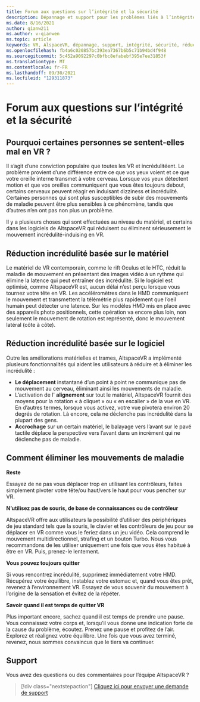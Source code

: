 ```yaml
---
title: Forum aux questions sur l’intégrité et la sécurité
description: Dépannage et support pour les problèmes liés à l’intégrité et à la sécurité.
ms.date: 8/16/2021
author: qianw211
ms.author: v-qianwen
ms.topic: article
keywords: VR, AlspaceVR, dépannage, support, intégrité, sécurité, réduction de incrédulité en VR
ms.openlocfilehash: fb4a6c020857bc393ea7367b6b5c71b94bd4f948
ms.sourcegitcommit: 5c452a9092297c0bfbc8efabebf395e7ee31853f
ms.translationtype: MT
ms.contentlocale: fr-FR
ms.lasthandoff: 09/30/2021
ms.locfileid: "129311873"
---
```

# <a name="frequently-asked-questions-on-health-and-safety"></a>Forum aux questions sur l’intégrité et la sécurité

## <a name="why-do-some-people-feel-ill-in-vr"></a>Pourquoi certaines personnes se sentent-elles mal en VR ?

Il s’agit d’une conviction populaire que toutes les VR et incrédulitéent. Le problème provient d’une différence entre ce que vos yeux voient et ce que votre oreille interne transmet à votre cerveau. Lorsque vos yeux détectent motion et que vos oreilles communiquent que vous êtes toujours debout, certains cerveaux peuvent réagir en induisant dizziness et incrédulité. Certaines personnes qui sont plus susceptibles de subir des mouvements de maladie peuvent être plus sensibles à ce phénomène, tandis que d’autres n’en ont pas non plus un problème. 

Il y a plusieurs choses qui sont effectuées au niveau du matériel, et certains dans les logiciels de AltspaceVR qui réduisent ou éliminent sérieusement le mouvement incrédulité-induising en VR.

## <a name="hardware-based-nausea-reduction"></a>Réduction incrédulité basée sur le matériel

Le matériel de VR contemporain, comme le rift Oculus et le HTC, réduit la maladie de mouvement en présentant des images vidéo à un rythme qui élimine la latence qui peut entraîner des incrédulité. Si le logiciel est optimisé, comme AltspaceVR est, aucun délai n’est perçu lorsque vous tournez votre tête en VR. Les accéléromètres dans le HMD communiquent le mouvement et transmettent la télémétrie plus rapidement que l’oeil humain peut détecter une latence. Sur les modèles HMD mis en place avec des appareils photo positionnels, cette opération va encore plus loin, non seulement le mouvement de rotation est représenté, donc le mouvement latéral (côte à côte).

## <a name="software-based-nausea-reduction"></a>Réduction incrédulité basée sur le logiciel

Outre les améliorations matérielles et trames, AltspaceVR a implémenté plusieurs fonctionnalités qui aident les utilisateurs à réduire et à éliminer les incrédulité :

* **Le déplacement** instantané d’un point à point ne communique pas de mouvement au cerveau, éliminant ainsi les mouvements de maladie.
* L’activation de l' **alignement** sur tout le matériel, AltspaceVR fournit des moyens pour la rotation « à cliquet » ou « en escalier » de la vue en VR. En d’autres termes, lorsque vous activez, votre vue pivotera environ 20 degrés de rotation. Là encore, cela ne déclenche pas incrédulité dans la plupart des gens.
* **Accrochage** sur un certain matériel, le balayage vers l’avant sur le pavé tactile déplace la perspective vers l’avant dans un incrément qui ne déclenche pas de maladie. 
 
## <a name="how-to-eliminate-motion-sickness"></a>Comment éliminer les mouvements de maladie

**Reste**

Essayez de ne pas vous déplacer trop en utilisant les contrôleurs, faites simplement pivoter votre tête/ou haut/vers le haut pour vous pencher sur VR.

**N’utilisez pas de souris, de base de connaissances ou de contrôleur**

AltspaceVR offre aux utilisateurs la possibilité d’utiliser des périphériques de jeu standard tels que la souris, le clavier et les contrôleurs de jeu pour se déplacer en VR comme vous le feriez dans un jeu vidéo. Cela comprend le mouvement multidirectionnel, strafing et un bouton Turbo. Nous vous recommandons de les utiliser uniquement une fois que vous êtes habitué à être en VR. Puis, prenez-le lentement.

**Vous pouvez toujours quitter**

Si vous rencontrez incrédulité, supprimez immédiatement votre HMD. Récupérez votre équilibre, instablez votre estomac et, quand vous êtes prêt, revenez à l’environnement VR. Essayez de vous souvenir du mouvement à l’origine de la sensation et évitez de la répéter.

**Savoir quand il est temps de quitter VR**

Plus important encore, sachez quand il est temps de prendre une pause. Vous connaissez votre corps et, lorsqu’il vous donne une indication forte de la cause du problème, écoutez. Prenez une pause et profitez de l’air. Explorez et réalignez votre équilibre. Une fois que vous avez terminé, revenez, nous sommes convaincus que le tiers va continuer.

## <a name="support"></a>Support

Vous avez des questions ou des commentaires pour l’équipe AltspaceVR ? 

> [!div class="nextstepaction"]
> [Cliquez ici pour envoyer une demande de support](https://help.altvr.com/hc/requests/new)